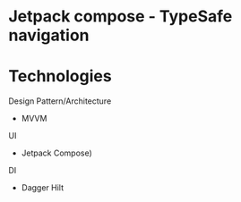 # Jetpack compose - TypeSafe navigation

# Technologies
Design Pattern/Architecture
- MVVM

UI
- Jetpack Compose)

DI
- Dagger Hilt
